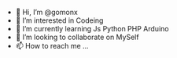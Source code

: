 - 👋 Hi, I’m @gomonx
- 👀 I’m interested in Codeing
- 🌱 I’m currently learning Js Python PHP Arduino
- 💞️ I’m looking to collaborate on MySelf
- 📫 How to reach me ...

<!---
gomonx/gomonx is a ✨ special ✨ repository because its `README.md` (this file) appears on your GitHub profile.
You can click the Preview link to take a look at your changes.
--->
